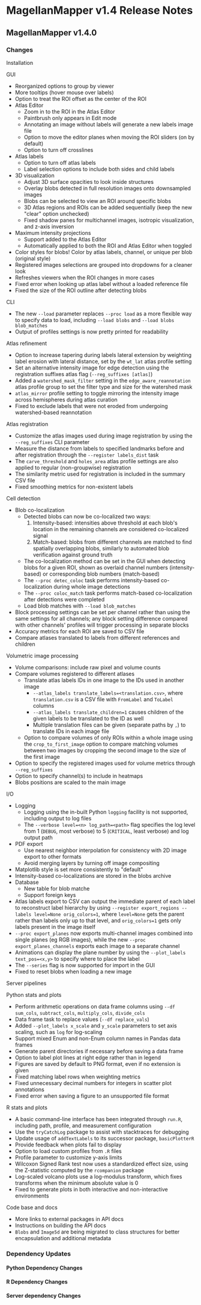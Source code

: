 # MagellanMapper v1.4 Release Notes

## MagellanMapper v1.4.0

### Changes

Installation

GUI
- Reorganized options to group by viewer
- More tooltips (hover mouse over labels)
- Option to treat the ROI offset as the center of the ROI
- Atlas Editor
    - Zoom in to the ROI in the Atlas Editor
    - Paintbrush only appears in Edit mode
    - Annotating an image without labels will generate a new labels image file
    - Option to move the editor planes when moving the ROI sliders (on by default)
    - Option to turn off crosslines
- Atlas labels
    - Option to turn off atlas labels
    - Label selection options to include both sides and child labels
- 3D visualization
    - Adjust 3D surface opacities to look inside structures
    - Overlay blobs detected in full resolution images onto downsampled images
    - Blobs can be selected to view an ROI around specific blobs
    - 3D Atlas regions and ROIs can be added sequentially (keep the new "clear" option unchecked) 
    - Fixed shadow panes for multichannel images, isotropic visualization, and z-axis inversion
- Maximum intensity projections
    - Support added to the Atlas Editor
    - Automatically applied to both the ROI and Atlas Editor when toggled
- Color styles for blobs! Color by atlas labels, channel, or unique per blob (original style)
- Registered images selections are grouped into dropdowns for a cleaner look
- Refreshes viewers when the ROI changes in more cases
- Fixed error when looking up atlas label without a loaded reference file
- Fixed the size of the ROI outline after detecting blobs

CLI
- The new `--load` parameter replaces `--proc load` as a more flexible way to specify data to load, including `--load blobs` and `--load blobs blob_matches`
- Output of profiles settings is now pretty printed for readability

Atlas refinement
- Option to increase tapering during labels lateral extension by weighting label erosion with lateral distance, set by the `wt_lat` atlas profile setting
- Set an alternative intensity image for edge detection using the registration suffixes atlas flag (`--reg_suffixes [atlas]`)
- Added a `watershed_mask_filter` setting in the `edge_aware_reannotation` atlas profile group to set the filter type and size for the watershed mask
- `atlas_mirror` profile setting to toggle mirroring the intensity image across hemispheres during atlas curation
- Fixed to exclude labels that were not eroded from undergoing watershed-based reannotation

Atlas registration
- Customize the atlas images used during image registration by using the `--reg_suffixes` CLI parameter
- Measure the distance from labels to specified landmarks before and after registration through the `--register labels_dist` task
- The `carve_threshold` and `holes_area` atlas profile settings are also applied to regular (non-groupwise) registration
- The similarity metric used for registration is included in the summary CSV file
- Fixed smoothing metrics for non-existent labels

Cell detection
- Blob co-localization
    - Detected blobs can now be co-localized two ways:
        1. Intensity-based: intensities above threshold at each blob's location in the remaining channels are considered co-localized signal
        2. Match-based: blobs from different channels are matched to find spatially overlapping blobs, similarly to automated blob verification against ground truth
    - The co-localization method can be set in the GUI when detecting blobs for a given ROI, shown as overlaid channel numbers (intensity-based) or corresponding blob numbers (match-based)
    - The `--proc detec_coloc` task performs intensity-based co-localization during whole image detections
    - The `--proc coloc_match` task performs match-based co-localization after detections were completed
    - Load blob matches with `--load blob_matches`
- Block processing settings can be set per channel rather than using the same settings for all channels; any block setting difference compared with other channels' profiles will trigger processing in separate blocks
- Accuracy metrics for each ROI are saved to CSV file
- Compare atlases translated to labels from different references and children

Volumetric image processing
- Volume comparisons: include raw pixel and volume counts
- Compare volumes registered to different atlases
    - Translate atlas labels IDs in one image to the IDs used in another image
        - `--atlas_labels translate_labels=<translation.csv>`, where `translation.csv` is a CSV file with `FromLabel` and `ToLabel` columns
        - `--atlas_labels translate_children=1` causes children of the given labels to be translated to the ID as well
        - Multiple translation files can be given (separate paths by `,`) to translate IDs in each image file
    - Option to compare volumes of only ROIs within a whole image using the `crop_to_first_image` option to compare matching volumes between two images by cropping the second image to the size of the first image
- Option to specify the registered images used for volume metrics through `--reg_suffixes`
- Option to specify channel(s) to include in heatmaps
- Blobs positions are scaled to the main image

I/O
- Logging
    - Logging using the in-built Python `logging` facility is not supported, including output to log files
    - The `--verbose level=<n> log_path=<path>` flag specifies the log level from 1 (`DEBUG`, most verbose) to 5 (`CRITICAL`, least verbose) and log output path
- PDF export
    - Use nearest neighbor interpolation for consistency with 2D image export to other formats
    - Avoid merging layers by turning off image compositing
- Matplotlib style is set more consistently to "default"
- Intensity-based co-localizations are stored in the blobs archive
- Database
    - New table for blob matche
    - Support foreign keys
- Atlas labels export to CSV can output the immediate parent of each label to reconstruct label hierarchy by using `--register export_regions --labels level=None orig_colors=1`, where `level=None` gets the parent rather than labels only up to that level, and `orig_colors=1` gets only labels present in the image itself
- `--proc export_planes` now exports multi-channel images combined into single planes (eg RGB images), while the new `--proc export_planes_channels` exports each image to a separate channel
- Animations can display the plane number by using the `--plot_labels text_pos=<x,y>` to specify where to place the label
- The `--series` flag is now supported for import in the GUI
- Fixed to reset blobs when loading a new image

Server pipelines

Python stats and plots
- Perform arithmetic operations on data frame columns using `--df sum_cols`, `subtract_cols`, `multiply_cols`, `divide_cols`
- Data frame task to replace values (`--df replace_vals`)
- Added `--plot_labels x_scale` and `y_scale` parameters to set axis scaling, such as `log` for log-scaling
- Support mixed Enum and non-Enum column names in Pandas data frames
- Generate parent directories if necessary before saving a data frame
- Option to label plot lines at right edge rather than in legend
- Figures are saved by default to PNG format, even if no extension is given
- Fixed matching label rows when weighting metrics
- Fixed unnecessary decimal numbers for integers in scatter plot annotations
- Fixed error when saving a figure to an unsupported file format

R stats and plots
- A basic command-line interface has been integrated through `run.R`, including path, profile, and measurement configuration
- Use the `tryCatchLog` package to assist with stacktraces for debugging
- Update usage of `addTextLabels` to its successor package, `basicPlotterR`
- Provide feedback when plots fail to display
- Option to load custom profiles from `.R` files
- Profile parameter to customize y-axis limits
- Wilcoxon Signed Rank test now uses a standardized effect size, using the Z-statistic computed by the `rcompanion` package
- Log-scaled volcano plots use a log-modulus transform, which fixes transforms when the minimum absolute value is 0
- Fixed to generate plots in both interactive and non-interactive environments

Code base and docs
- More links to external packages in API docs
- Instructions on building the API docs
- `Blobs` and `Image5d` are being migrated to class structures for better encapsulation and additional metadata

### Dependency Updates

#### Python Dependency Changes

#### R Dependency Changes

#### Server dependency Changes
